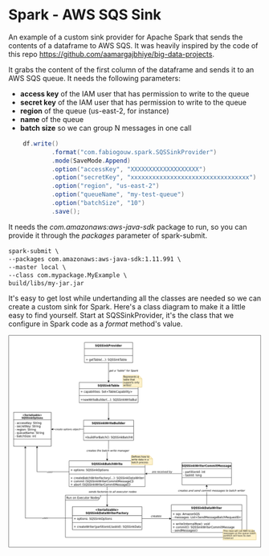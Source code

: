 # Spark - AWS SQS Sink
An example of a custom sink provider for Apache Spark that sends the contents of a dataframe to AWS SQS. It was heavily inspired by the code of this repo https://github.com/aamargajbhiye/big-data-projects.

It grabs the content of the first column of the dataframe and sends it to an AWS SQS queue. It needs the following parameters:
- **access key** of the IAM user that has permission to write to the queue
- **secret key** of the IAM user that has permission to write to the queue
- **region** of the queue (us-east-2, for instance)
- **name** of the queue
- **batch size** so we can group N messages in one call

```java
    df.write()
            .format("com.fabiogouw.spark.SQSSinkProvider")
            .mode(SaveMode.Append)
            .option("accessKey", "XXXXXXXXXXXXXXXXXXX")
            .option("secretKey", "xxxxxxxxxxxxxxxxxxxxxxxxxxxxxxxxx")
            .option("region", "us-east-2")
            .option("queueName", "my-test-queue")
            .option("batchSize", "10")
            .save();
```

It needs the *com.amazonaws:aws-java-sdk* package to run, so you can provide it through the *packages* parameter of spark-submit. 

```
spark-submit \ 
--packages com.amazonaws:aws-java-sdk:1.11.991 \ 
--master local \ 
--class com.mypackage.MyExample \ 
build/libs/my-jar.jar
```

It's easy to get lost while undertanding all the classes are needed so we can create a custom sink for Spark. Here's a class diagram to make it a little easy to find yourself. Start at SQSSinkProvider, it's the class that we configure in Spark code as a *format* method's value.

![Class diagram showing all the classes needed to implement a custom sink](/doc/assets/Class%20Diagram-Page-1.png "Logo Title Text 2")

